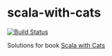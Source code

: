 # scala-with-cats
[![Build Status](https://travis-ci.org/Yyukan/scala-advanced-cats.svg?branch=master)](https://travis-ci.org/Yyukan/scala-advanced-cats)

Solutions for book [Scala with Cats](https://underscore.io/books/scala-with-cats/)
